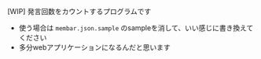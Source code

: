 [WIP] 発言回数をカウントするプログラムです

* 使う場合は `membar.json.sample` のsampleを消して、いい感じに書き換えてください
* 多分webアプリケーションになるんだと思います
